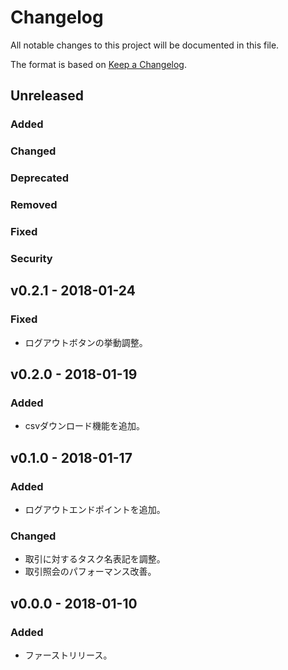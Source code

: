 # Changelog
All notable changes to this project will be documented in this file.

The format is based on [Keep a Changelog](http://keepachangelog.com/).

## Unreleased
### Added

### Changed

### Deprecated

### Removed

### Fixed

### Security


## v0.2.1 - 2018-01-24
### Fixed
- ログアウトボタンの挙動調整。

## v0.2.0 - 2018-01-19
### Added
- csvダウンロード機能を追加。

## v0.1.0 - 2018-01-17
### Added
- ログアウトエンドポイントを追加。

### Changed
- 取引に対するタスク名表記を調整。
- 取引照会のパフォーマンス改善。

## v0.0.0 - 2018-01-10
### Added
- ファーストリリース。
